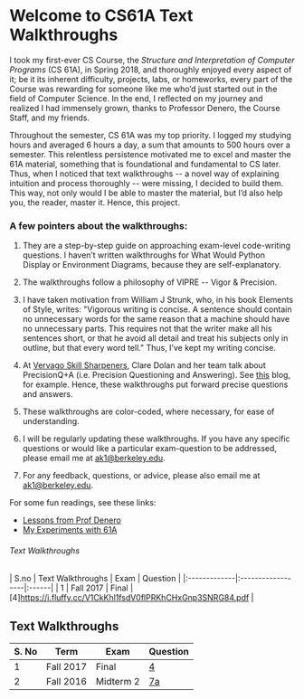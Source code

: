 # Welcome to CS61A Text Walkthroughs

I took my first-ever CS Course, the _Structure and Interpretation of Computer Programs_ (CS 61A), in Spring 2018, and thoroughly enjoyed every aspect of it; be it its inherent difficulty, projects, labs, or homeworks, every part of the Course was rewarding for someone like me who’d just started out in the field of Computer Science. In the end, I reflected on my journey and realized I had immensely grown, thanks to Professor Denero, the Course Staff, and my friends. 

Throughout the semester, CS 61A was my top priority. I logged my studying hours and averaged 6 hours a day, a sum that amounts to 500 hours over a semester. This relentless persistence motivated me to excel and master the 61A material, something that is foundational and fundamental to CS later. Thus, when I noticed that text walkthroughs -- a novel way of explaining intuition and process thoroughly -- were missing, I decided to build them. This way, not only would I be able to master the material, but I’d also help you, the reader, master it. Hence, this project. 

### A few pointers about the walkthroughs:
1. They are a step-by-step guide on approaching exam-level code-writing questions. I haven’t written walkthroughs for What Would Python Display or Environment Diagrams, because they are self-explanatory.

2. The walkthroughs follow a philosophy of VIPRE -- Vigor & Precision. 

3. I have taken motivation from William J Strunk, who, in his book Elements of Style, writes: 
"Vigorous writing is concise. A sentence should contain no unnecessary words for the same reason that a machine should have   no unnecessary parts. This requires not that the writer make all his sentences short, or that he avoid all detail and treat   his subjects only in outline, but that every word tell."
  Thus, I’ve kept my writing concise. 

4. At [Vervago Skill Sharpeners](https://www.vervago.com/), Clare Dolan and her team talk about PrecisionQ+A (i.e. Precision Questioning and Answering). See [this](https://www.vervago.com/skill-sharpeners/precision-questioning/) blog, for example. Hence, these walkthroughs put forward precise questions and answers. 

5. These walkthroughs are color-coded, where necessary, for ease of understanding. 

6. I will be regularly updating these walkthroughs. If you have any specific questions or would like a particular exam-question to be addressed, please email me at ak1@berkeley.edu. 

7. For any feedback, questions, or advice, please also email me at ak1@berkeley.edu. 

For some fun readings, see these links:
- [Lessons from Prof Denero](https://medium.com/@abhinavkejriwal/life-1-0-1-lessons-from-a-computer-scientist-a007a05ffa11) 
- [My Experiments with 61A](https://medium.com/@abhinavkejriwal/my-encounters-with-cs-61a-883abbf4cb78)


###### Text Walkthroughs

| S.no | Text Walkthroughs | Exam | Question |
|:-------------|:------------------|:------|
| 1 | Fall 2017 | Final | [4]https://i.fluffy.cc/V1CkKhl1fsdV0flPRKhCHxGnp3SNRG84.pdf |

## Text Walkthroughs
S. No | Term | Exam | Question
------|------|------|-----------
1 | Fall 2017 | Final | [4](https://i.fluffy.cc/V1CkKhl1fsdV0flPRKhCHxGnp3SNRG84.pdf)
2 | Fall 2016 | Midterm 2 | [7a](https://i.fluffy.cc/qkD1GNXrN1tm9pBnvFLQHj0Rm2cDxKNB.pdf)




